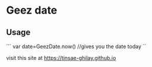 # Geez date

## Usage
´´´
var date=GeezDate.now()  //gives you the date today
´´


visit this site at https://tinsae-ghilay.github.io 
